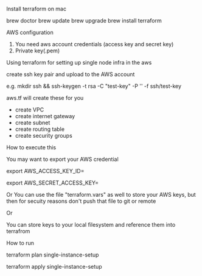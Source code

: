 

Install terraform on mac

brew doctor
brew update
brew upgrade
brew install terraform

AWS configuration

1. You need aws account credentials (access key and secret key)
2. Private key(.pem)

Using terraform for setting up single node infra in the aws

create ssh key pair and upload to the AWS account

e.g. mkdir ssh && ssh-keygen -t rsa -C "test-key" -P '' -f ssh/test-key

aws.tf will create these for you
- create VPC
- create internet gateway
- create subnet
- create routing table
- create security groups

How to execute this

You may want to export your AWS credential

export AWS_ACCESS_KEY_ID=<Your AWS Access key>

export AWS_SECRET_ACCESS_KEY=<Your AWS secret key>

Or You can use the file "terraform.vars" as well to store your AWS keys, but then for secuity reasons don't push that file to git or remote

Or

You can store keys to your local filesystem and reference them into terrafrom

How to run

terraform plan single-instance-setup 

terraform apply single-instance-setup





